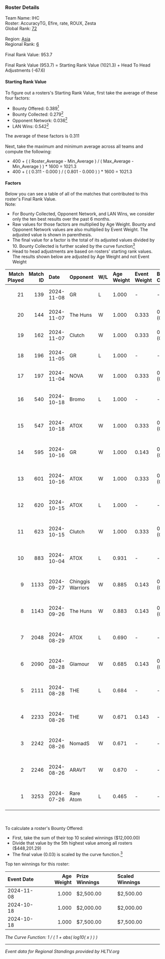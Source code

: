 ### Roster Details<br />
Team Name: IHC<br />
Roster: AccuracyTG, Efire, rate, ROUX, Zesta<br />
Global Rank: [72](../../standings_global_2024_11_13.md)<br />
<br />
Region: [Asia]( ../../standings_asia_2024_11_13.md)<br />
Regional Rank: [6]( ../../standings_asia_2024_11_13.md)<br />
<br />
Final Rank Value:  953.7<br />
<br />
Final Rank Value (953.7) = Starting Rank Value (1021.3) + Head To Head Adjustments (-67.6)<br />

#### Starting Rank Value<br />
To figure out a rosters's Starting Rank Value, first take the average of these four factors:<br />
- Bounty Offered: 0.389[<sup>1</sup>](#table2)
- Bounty Collected: 0.279[<sup>2</sup>](#table1)
- Opponent Network: 0.036[<sup>2</sup>](#table1)
- LAN Wins: 0.542[<sup>2</sup>](#table1)

The average of these factors is 0.311<br />
<br />
Next, take the maximum and minimum average across all teams and compute the following:<br />
- 400 + ( ( Roster_Average - Min_Average ) / ( Max_Average - Min_Average ) ) * 1600 = 1021.3
- 400 + ( ( 0.311 - 0.000 ) / ( 0.801 - 0.000 ) ) * 1600 = 1021.3


#### Factors<br />
Below you can see a table of all of the matches that contributed to this roster's Final Rank Value.<br />
Note:<br />

- For Bounty Collected, Opponent Network, and LAN Wins, we consider only the ten best results over the past 6 months.
- Raw values for those factors are multiplied by Age Weight. Bounty and Opponent Network values are also multiplied by Event Weight. The adjusted value is shown in parenthesis.
- The final value for a factor is the total of its adjusted values divided by 10. Bounty Collected is further scaled by the curve function[<sup>3</sup>](#curveFunction)
- Head to head adjustments are based on rosters' starting rank values. The results shown below are adjusted by Age Weight and not Event Weight
<span id="table1"></span><br />


| Match Played | Match ID | Date       | Opponent          | W/L | Age Weight | Event Weight | Bounty Collected | Opponent Network | LAN Wins  | H2H Adj. | Roster                                      |
| -: | -: | :- | :- | :- | :- | :- | :- | :- | :- | -: | :- |
|           21 |      139 | 2024-11-08 | GR                | L   | 1.000      | -            | -                | -                | -         |   -23.25 | AccuracyTG, Efire, rate, ROUX, Zesta        |
|           20 |      144 | 2024-11-07 | The Huns          | W   | 1.000      | 0.333        | 0.004 (0.001)    | 0.140 (0.047)    | 0 (0.000) |     6.42 | AccuracyTG, Efire, rate, ROUX, Zesta        |
|           19 |      162 | 2024-11-07 | Clutch            | W   | 1.000      | 0.333        | 0.000 (0.000)    | 0.103 (0.034)    | 0 (0.000) |     4.00 | AccuracyTG, Efire, rate, ROUX, Zesta        |
|           18 |      196 | 2024-11-05 | GR                | L   | 1.000      | -            | -                | -                | -         |   -24.64 | AccuracyTG, Efire, rate, ROUX, Zesta        |
|           17 |      197 | 2024-11-04 | NOVA              | W   | 1.000      | 0.333        | 0.000 (0.000)    | -                | 0 (0.000) |     1.11 | AccuracyTG, Efire, rate, ROUX, Zesta        |
|           16 |      540 | 2024-10-18 | Bromo             | L   | 1.000      | -            | -                | -                | -         |   -26.77 | AccuracyTG, ariucle, Efire, ROUX, Zesta     |
|           15 |      547 | 2024-10-18 | ATOX              | W   | 1.000      | 0.333        | 0.030 (0.010)    | 0.258 (0.086)    | 1 (1.000) |    17.06 | AccuracyTG, ariucle, Efire, ROUX, Zesta     |
|           14 |      595 | 2024-10-16 | GR                | W   | 1.000      | 0.143        | 0.021 (0.003)    | 0.175 (0.025)    | 0 (0.000) |     5.93 | AccuracyTG, ariucle, Efire, ROUX, Zesta     |
|           13 |      601 | 2024-10-16 | ATOX              | W   | 1.000      | 0.333        | 0.030 (0.010)    | 0.258 (0.086)    | 1 (1.000) |    18.11 | AccuracyTG, ariucle, Efire, ROUX, Zesta     |
|           12 |      620 | 2024-10-15 | ATOX              | L   | 1.000      | -            | -                | -                | -         |   -13.18 | AccuracyTG, ariucle, Efire, ROUX, Zesta     |
|           11 |      623 | 2024-10-15 | Clutch            | W   | 1.000      | 0.333        | 0.000 (0.000)    | 0.103 (0.034)    | 1 (1.000) |     3.65 | AccuracyTG, ariucle, Efire, ROUX, Zesta     |
|           10 |      883 | 2024-10-04 | ATOX              | L   | 0.931      | -            | -                | -                | -         |   -13.38 | AccuracyTG, ariucle, Efire, ROUX, Zesta     |
|            9 |     1133 | 2024-09-27 | Chinggis Warriors | W   | 0.885      | 0.143        | 0.005 (0.001)    | 0.108 (0.014)    | 1 (0.885) |     7.20 | AccuracyTG, ariucle, Efire, ROUX, Zesta     |
|            8 |     1143 | 2024-09-26 | The Huns          | W   | 0.883      | 0.143        | 0.004 (0.001)    | 0.140 (0.018)    | 1 (0.883) |     5.09 | AccuracyTG, ariucle, Efire, ROUX, Zesta     |
|            7 |     2048 | 2024-08-29 | ATOX              | L   | 0.690      | -            | -                | -                | -         |    -9.67 | AccuracyTG, ariucle, Efire, ROUX, Zesta     |
|            6 |     2090 | 2024-08-28 | Glamour           | W   | 0.685      | 0.143        | 0.000 (0.000)    | 0.047 (0.005)    | 0 (0.000) |     0.83 | AccuracyTG, ariucle, Efire, ROUX, Zesta     |
|            5 |     2111 | 2024-08-28 | THE               | L   | 0.684      | -            | -                | -                | -         |   -20.11 | AccuracyTG, ariucle, Efire, ROUX, Zesta     |
|            4 |     2233 | 2024-08-26 | THE               | W   | 0.671      | 0.143        | -                | 0.071 (0.007)    | -         |     1.31 | AccuracyTG, ariucle, Efire, ROUX, Zesta     |
|            3 |     2242 | 2024-08-26 | NomadS            | W   | 0.671      | -            | -                | -                | -         |     1.30 | AccuracyTG, ariucle, Efire, ROUX, Zesta     |
|            2 |     2246 | 2024-08-26 | ARAVT             | W   | 0.670      | -            | -                | -                | -         |     0.66 | AccuracyTG, ariucle, Efire, ROUX, Zesta     |
|            1 |     3253 | 2024-07-26 | Rare Atom         | L   | 0.465      | -            | -                | -                | -         |    -9.28 | AccuracyTG, ariucle, Efire, ROUX, Wonderzce |

<br />
<span id="table2"></span><br />
To calculate a roster's Bounty Offered:<br />

- First, take the sum of their top 10 scaled winnings ($12,000.00)
- Divide that value by the 5th highest value among all rosters ($448,201.29)
- The final value (0.03) is scaled by the curve function.[<sup>3</sup>](#curveFunction)

Top ten winnings for this roster:<br />

| Event Date | Age Weight | Prize Winnings | Scaled Winnings |
| :- | -: | :- | :- |
| 2024-11-08 |      1.000 | $2,500.00      | $2,500.00       |
| 2024-10-18 |      1.000 | $2,000.00      | $2,000.00       |
| 2024-10-18 |      1.000 | $7,500.00      | $7,500.00       |


<span id="curveFunction"></span>_The Curve Function: 1 / ( 1 + abs( log10( x ) ) )_<br />

---
_Event data for Regional Standings provided by HLTV.org_<br />
